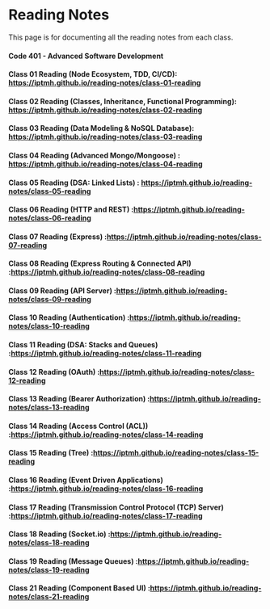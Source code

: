 # Reading Notes
This page is for documenting all the reading notes from each class.

#### Code 401 - Advanced Software Development

#### Class 01 Reading (Node Ecosystem, TDD, CI/CD): https://iptmh.github.io/reading-notes/class-01-reading

#### Class 02 Reading (Classes, Inheritance, Functional Programming): https://iptmh.github.io/reading-notes/class-02-reading

#### Class 03 Reading (Data Modeling & NoSQL Database): https://iptmh.github.io/reading-notes/class-03-reading

#### Class 04 Reading (Advanced Mongo/Mongoose) : https://iptmh.github.io/reading-notes/class-04-reading

#### Class 05 Reading (DSA: Linked Lists) : https://iptmh.github.io/reading-notes/class-05-reading

#### Class 06 Reading (HTTP and REST) :https://iptmh.github.io/reading-notes/class-06-reading

#### Class 07 Reading (Express) :https://iptmh.github.io/reading-notes/class-07-reading

#### Class 08 Reading (Express Routing & Connected API) :https://iptmh.github.io/reading-notes/class-08-reading

#### Class 09 Reading (API Server) :https://iptmh.github.io/reading-notes/class-09-reading

#### Class 10 Reading (Authentication) :https://iptmh.github.io/reading-notes/class-10-reading

#### Class 11 Reading (DSA: Stacks and Queues) :https://iptmh.github.io/reading-notes/class-11-reading

#### Class 12 Reading (OAuth) :https://iptmh.github.io/reading-notes/class-12-reading

#### Class 13 Reading (Bearer Authorization) :https://iptmh.github.io/reading-notes/class-13-reading

#### Class 14 Reading (Access Control (ACL)) :https://iptmh.github.io/reading-notes/class-14-reading

#### Class 15 Reading (Tree) :https://iptmh.github.io/reading-notes/class-15-reading

#### Class 16 Reading (Event Driven Applications) :https://iptmh.github.io/reading-notes/class-16-reading

#### Class 17 Reading (Transmission Control Protocol (TCP) Server) :https://iptmh.github.io/reading-notes/class-17-reading

#### Class 18 Reading (Socket.io) :https://iptmh.github.io/reading-notes/class-18-reading

#### Class 19 Reading (Message Queues) :https://iptmh.github.io/reading-notes/class-19-reading

#### Class 21 Reading (Component Based UI) :https://iptmh.github.io/reading-notes/class-21-reading




